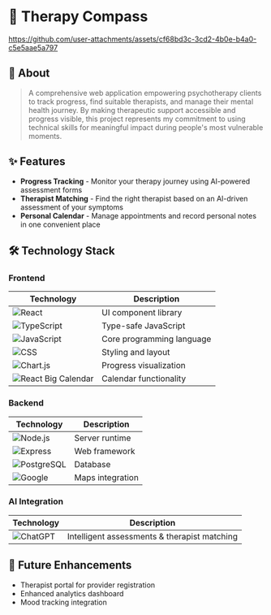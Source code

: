 # 🧠 Therapy Compass



https://github.com/user-attachments/assets/cf68bd3c-3cd2-4b0e-b4a0-c5e5aae5a797



## 💭 About

> A comprehensive web application empowering psychotherapy clients to track progress, find suitable therapists, and manage their mental health journey. By making therapeutic support accessible and progress visible, this project represents my commitment to using technical skills for meaningful impact during people's most vulnerable moments.

## ✨ Features

- **Progress Tracking** - Monitor your therapy journey using AI-powered assessment forms
- **Therapist Matching** - Find the right therapist based on an AI-driven assessment of your symptoms
- **Personal Calendar** - Manage appointments and record personal notes in one convenient place

## 🛠️ Technology Stack

### Frontend
| Technology   | Description |
|--------------|-------------|
| ![React](https://img.shields.io/badge/React-20232A?style=for-the-badge&logo=react&logoColor=61DAFB) | UI component library |
| ![TypeScript](https://img.shields.io/badge/TypeScript-3178C6?style=for-the-badge&logo=typescript&logoColor=white) | Type-safe JavaScript |
| ![JavaScript](https://img.shields.io/badge/JavaScript-F7DF1E?style=for-the-badge&logo=javascript&logoColor=black) | Core programming language |
| ![CSS](https://img.shields.io/badge/CSS-1572B6?style=for-the-badge&logo=css3&logoColor=white) | Styling and layout |
| ![Chart.js](https://img.shields.io/badge/Chart.js-FF6384?style=for-the-badge&logo=chart.js&logoColor=white) | Progress visualization |
| ![React Big Calendar](https://img.shields.io/badge/React_Big_Calendar-0088CC?style=for-the-badge&logo=react&logoColor=white) | Calendar functionality |

### Backend
| Technology   | Description |
|--------------|-------------|
| ![Node.js](https://img.shields.io/badge/Node.js-43853D?style=for-the-badge&logo=node.js&logoColor=white) | Server runtime |
| ![Express](https://img.shields.io/badge/Express-000000?style=for-the-badge&logo=express&logoColor=white) | Web framework |
| ![PostgreSQL](https://img.shields.io/badge/PostgreSQL-316192?style=for-the-badge&logo=postgresql&logoColor=white) | Database |
| ![Google](https://img.shields.io/badge/Google-4285F4?style=for-the-badge&logo=google&logoColor=white) | Maps integration |

### AI Integration
| Technology   | Description |
|--------------|-------------|
| ![ChatGPT](https://img.shields.io/badge/ChatGPT_4.0-74aa9c?style=for-the-badge&logo=openai&logoColor=white) | Intelligent assessments & therapist matching |


## 🔮 Future Enhancements

- Therapist portal for provider registration
- Enhanced analytics dashboard
- Mood tracking integration


